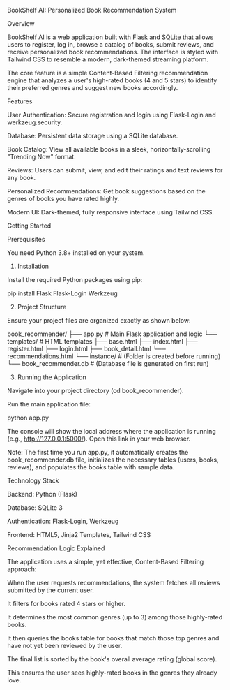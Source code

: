 BookShelf AI: Personalized Book Recommendation System

Overview

BookShelf AI is a web application built with Flask and SQLite that allows users to register, log in, browse a catalog of books, submit reviews, and receive personalized book recommendations. The interface is styled with Tailwind CSS to resemble a modern, dark-themed streaming platform.

The core feature is a simple Content-Based Filtering recommendation engine that analyzes a user's high-rated books (4 and 5 stars) to identify their preferred genres and suggest new books accordingly.

Features

User Authentication: Secure registration and login using Flask-Login and werkzeug.security.

Database: Persistent data storage using a SQLite database.

Book Catalog: View all available books in a sleek, horizontally-scrolling "Trending Now" format.

Reviews: Users can submit, view, and edit their ratings and text reviews for any book.

Personalized Recommendations: Get book suggestions based on the genres of books you have rated highly.

Modern UI: Dark-themed, fully responsive interface using Tailwind CSS.

Getting Started

Prerequisites

You need Python 3.8+ installed on your system.

1. Installation

Install the required Python packages using pip:

pip install Flask Flask-Login Werkzeug


2. Project Structure

Ensure your project files are organized exactly as shown below:

book_recommender/
├── app.py                  # Main Flask application and logic
└── templates/              # HTML templates
    ├── base.html
    ├── index.html
    ├── register.html
    ├── login.html
    ├── book_detail.html
    └── recommendations.html
└── instance/               # (Folder is created before running)
    └── book_recommender.db # (Database file is generated on first run)


3. Running the Application

Navigate into your project directory (cd book_recommender).

Run the main application file:

python app.py


The console will show the local address where the application is running (e.g., http://127.0.0.1:5000/). Open this link in your web browser.

Note: The first time you run app.py, it automatically creates the book_recommender.db file, initializes the necessary tables (users, books, reviews), and populates the books table with sample data.

Technology Stack

Backend: Python (Flask)

Database: SQLite 3

Authentication: Flask-Login, Werkzeug

Frontend: HTML5, Jinja2 Templates, Tailwind CSS

Recommendation Logic Explained

The application uses a simple, yet effective, Content-Based Filtering approach:

When the user requests recommendations, the system fetches all reviews submitted by the current user.

It filters for books rated 4 stars or higher.

It determines the most common genres (up to 3) among those highly-rated books.

It then queries the books table for books that match those top genres and have not yet been reviewed by the user.

The final list is sorted by the book's overall average rating (global score).

This ensures the user sees highly-rated books in the genres they already love.
